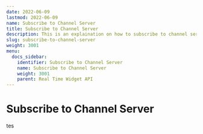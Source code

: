 ```yaml
---
date: 2022-06-09
lastmod: 2022-06-09
name: Subscribe to Channel Server
title: Subscribe to Channel Server
description: This is an explaination on how to subscribe to channel server.
slug: subscribe-to-channel-server
weight: 3001
menu:
  docs_sidebar:
    identifier: Subscribe to Channel Server
    name: Subscribe to Channel Server
    weight: 3001
    parent: Real Time Widget API
---
```

# Subscribe to Channel Server

tes

